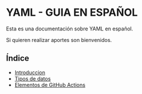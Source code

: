 # YAML - GUIA EN ESPAÑOL

Esta es una documentación sobre YAML en español.

Si quieren realizar aportes son bienvenidos.

## Índice

- [Introduccion](introduccion.md)
- [Tipos de datos](tiposdedatos.md)
- [Elementos de GitHub Actions](elementos.md)
